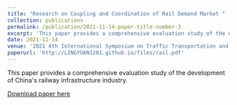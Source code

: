 ```yaml
---
title: "Research on Coupling and Coordination of Rail Demand Market "
collection: publications
permalink: /publication/2021-11-14-paper-title-number-3
excerpt: 'This paper provides a comprehensive evaluation study of the development of China's railway infrastructure industry.'
date: 2021-11-14
venue: '2021 4th International Symposium on Traffic Transportation and Civil Architecture (ISTTCA)'
paperurl: 'http://LINGYUAN1201.github.io/files/rail.pdf'
---
```


This paper provides a comprehensive evaluation study of the development of China's railway infrastructure industry.

[Download paper here](http://LINGYUAN1201.github.io/files/rail.pdf)
